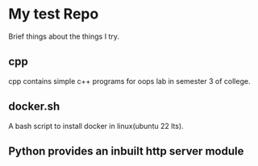 # My test Repo 

Brief things about the things I try.

<h2>cpp</h2>
cpp contains simple c++ programs for oops lab in semester 3 of college.

<h2>docker.sh</h2> 
A bash script to install docker in linux(ubuntu 22 lts).

<h2>
Python provides an inbuilt http server module

